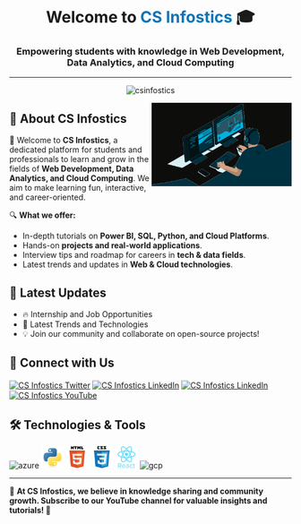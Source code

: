 <h1 align="center">Welcome to <span style="color:#0e75b6;">CS Infostics</span> 🎓</h1>

<h3 align="center">Empowering students with knowledge in Web Development, Data Analytics, and Cloud Computing</h3>

---

<p align="center">
  <img src="https://komarev.com/ghpvc/?username=csinfostics&label=Profile%20views&color=0e75b6&style=flat" alt="csinfostics" />
</p>

<img align="right" alt="CS Infostics" width="250" src="https://raw.githubusercontent.com/Potential17/Potential17/master/user%20(2).gif">

## 🎯 About CS Infostics

🚀 Welcome to **CS Infostics**, a dedicated platform for students and professionals to learn and grow in the fields of **Web Development, Data Analytics, and Cloud Computing**. We aim to make learning fun, interactive, and career-oriented.

🔍 **What we offer:**
- In-depth tutorials on **Power BI, SQL, Python, and Cloud Platforms**.
- Hands-on **projects and real-world applications**.
- Interview tips and roadmap for careers in **tech & data fields**.
- Latest trends and updates in **Web & Cloud technologies**.

## 📢 Latest Updates

- 🔥 Internship and Job Opportunities
- 📌 Latest Trends and Technologies
- 💡 Join our community and collaborate on open-source projects!

## 💬 Connect with Us

<p align="left">
<a href="https://twitter.com/chaitanya_7700" target="blank"><img align="center" src="https://raw.githubusercontent.com/rahuldkjain/github-profile-readme-generator/master/src/images/icons/Social/twitter.svg" alt="CS Infostics Twitter" height="30" width="40" /></a>
<a href="https://www.linkedin.com/in/sangita-mahala" target="blank"><img align="center" src="https://raw.githubusercontent.com/rahuldkjain/github-profile-readme-generator/master/src/images/icons/Social/linked-in-alt.svg" alt="CS Infostics LinkedIn" height="30" width="40" /></a>
<a href="https://linkedin.com/in/chaitanya-yadav-684472209" target="blank"><img align="center" src="https://raw.githubusercontent.com/rahuldkjain/github-profile-readme-generator/master/src/images/icons/Social/linked-in-alt.svg" alt="CS Infostics LinkedIn" height="30" width="40" /></a>
<a href="https://www.youtube.com/c/csinfostics" target="blank"><img align="center" src="https://raw.githubusercontent.com/rahuldkjain/github-profile-readme-generator/master/src/images/icons/Social/youtube.svg" alt="CS Infostics YouTube" height="30" width="40" /></a>
</p>

## 🛠️ Technologies & Tools

<p align="left">
  <img src="https://www.vectorlogo.zone/logos/microsoft_azure/microsoft_azure-icon.svg" alt="azure" width="40" height="40"/>
  <img src="https://raw.githubusercontent.com/devicons/devicon/master/icons/python/python-original.svg" alt="python" width="40" height="40"/>
  <img src="https://raw.githubusercontent.com/devicons/devicon/master/icons/html5/html5-original-wordmark.svg" alt="html5" width="40" height="40"/>
  <img src="https://raw.githubusercontent.com/devicons/devicon/master/icons/css3/css3-original-wordmark.svg" alt="css3" width="40" height="40"/>
  <img src="https://raw.githubusercontent.com/devicons/devicon/master/icons/react/react-original-wordmark.svg" alt="react" width="40" height="40"/>
  <img src="https://www.vectorlogo.zone/logos/google_cloud/google_cloud-icon.svg" alt="gcp" width="40" height="40"/>
</p>



---

🎯 **At CS Infostics, we believe in knowledge sharing and community growth. Subscribe to our YouTube channel for valuable insights and tutorials! 🚀**
